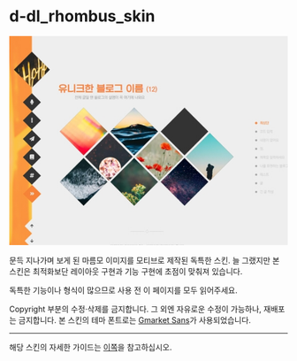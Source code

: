 # d-dl_rhombus_skin

![](./preview560.jpg)

문득 지나가며 보게 된 마름모 이미지를 모티브로 제작된 독특한 스킨.
늘 그랬지만 본 스킨은 최적화보단 레이아웃 구현과 기능 구현에 초점이 맞춰져 있습니다.

독특한 기능이나 형식이 많으므로 사용 전 이 페이지를 모두 읽어주세요.

Copyright 부분의 수정·삭제를 금지합니다.
그 외엔 자유로운 수정이 가능하나, 재배포는 금지합니다.
본 스킨의 테마 폰트로는 [Gmarket Sans](http://company.gmarket.co.kr/company/about/company/company--font.asp)가 사용되었습니다.

---

해당 스킨의 자세한 가이드는 [이쪽](https://d-dl.tistory.com/89)을 참고하십시오.
